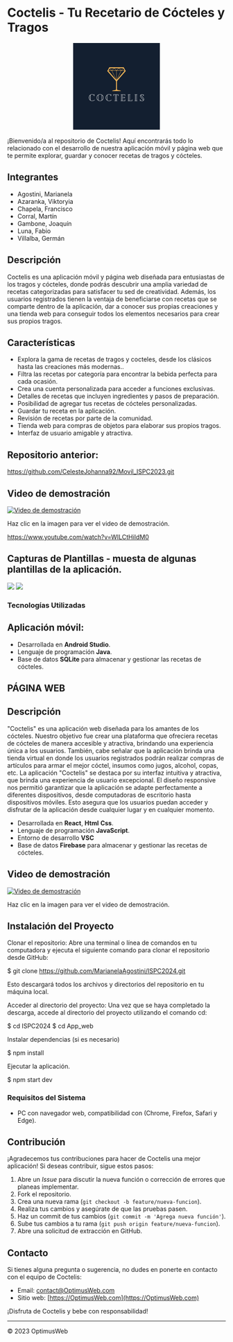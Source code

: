 
# Coctelis - Tu Recetario de Cócteles y Tragos
<center>
  <img src="https://github.com/viktoryia40/programador2022/blob/desarrolladViktoryia/20230830_200809_0000.png?raw=true" width="200" height="200" />
</center>


  ¡Bienvenido/a al repositorio de Coctelis! Aquí encontrarás todo lo relacionado con el desarrollo de nuestra aplicación móvil y página web que te permite explorar, guardar y conocer recetas de tragos y cócteles.

## Integrantes
- Agostini, Marianela
- Azaranka, Viktoryia
- Chapela, Francisco
- Corral, Martín
- Gambone, Joaquín
- Luna, Fabio
- Villalba, Germán

## Descripción
  Coctelis es una aplicación móvil y página web diseñada para entusiastas de los tragos y cócteles, donde podrás descubrir una amplia variedad de recetas categorizadas para satisfacer tu sed de creatividad. Además, los usuarios registrados tienen la ventaja de beneficiarse con recetas que se comparte dentro de la aplicación, dar a conocer sus propias creaciones y una tienda web para conseguir todos los elementos necesarios para crear sus propios tragos.

## Características
- Explora la gama de recetas de tragos y cocteles, desde los clásicos hasta las creaciones más modernas..
- Filtra las recetas por categoría para encontrar la bebida perfecta para cada ocasión.
- Crea una cuenta personalizada para acceder a funciones exclusivas.
- Detalles de recetas que incluyen ingredientes y pasos de preparación.
- Posibilidad de agregar tus recetas de cócteles personalizadas.
- Guardar tu receta en la aplicación.
- Revisión de recetas por parte de la comunidad.
- Tienda web para compras de objetos para elaborar sus propios tragos.
- Interfaz de usuario amigable y atractiva.

## Repositorio anterior: 

https://github.com/CelesteJohanna92/Movil_ISPC2023.git

## Video de demostración

[![Video de demostración](https://img.youtube.com/vi/iw8R5nSZ8b0/0.jpg)](https://www.youtube.com/watch?v=iw8R5nSZ8b0&t=5s)

Haz clic en la imagen para ver el video de demostración.

https://www.youtube.com/watch?v=WILCtHiIdM0


## Capturas de Plantillas - muesta de algunas plantillas de la aplicación.

  <img src= https://github.com/CelesteJohanna92/Movil_ISPC2023/blob/Develop/Dise%C3%B1o%20de%20pantallas/plantillas%20(home%2C%20registro%20y%20inicio%20sesi%C3%B3n).png/>
  <IMG SRC= https://github.com/CelesteJohanna92/Movil_ISPC2023/blob/Develop/Dise%C3%B1o%20de%20pantallas/plantilla%20(categorias%2C%20subir%20receta%20y%20sobre%20nosotros).png/>

### Tecnologías Utilizadas

## Aplicación móvil:
- Desarrollada en **Android Studio**.
- Lenguaje de programación **Java**.
- Base de datos **SQLite** para almacenar y gestionar las recetas de cócteles.




## PÁGINA WEB

## Descripción

"Coctelis" es una aplicación web diseñada para los amantes de los cócteles. Nuestro objetivo fue crear una plataforma que ofreciera recetas de cócteles de manera accesible y atractiva, brindando una experiencia única a los usuarios. También, cabe señalar que la aplicación brinda una tienda virtual en donde los usuarios registrados podrán realizar compras de artículos para armar el mejor cóctel, insumos como jugos, alcohol, copas, etc.
 La aplicación "Coctelis" se destaca por su interfaz intuitiva y atractiva, que brinda una experiencia de usuario excepcional. El diseño responsive nos permitió garantizar que la aplicación se adapte perfectamente a diferentes dispositivos, desde computadoras de escritorio hasta dispositivos móviles. Esto asegura que los usuarios puedan acceder y disfrutar de la aplicación desde cualquier lugar y en cualquier momento.

- Desarrollada en **React**, **Html** **Css**.
- Lenguaje de programación **JavaScript**.
- Entorno de desarrollo **VSC**
- Base de datos **Firebase** para almacenar y gestionar las recetas de cócteles.

## Video de demostración

[![Video de demostración](https://img.youtube.com/vi/WILCtHiIdM0/0.jpg)](https://www.youtube.com/watch?v=WILCtHiIdM0)

Haz clic en la imagen para ver el video de demostración.


## Instalación del Proyecto

Clonar el repositorio: Abre una terminal o línea de comandos en tu computadora y ejecuta el siguiente comando para clonar el repositorio desde GitHub:

$ git clone https://github.com/MarianelaAgostini/ISPC2024.git

Esto descargará todos los archivos y directorios del repositorio en tu máquina local.

Acceder al directorio del proyecto: Una vez que se haya completado la descarga, accede al directorio del proyecto utilizando el comando cd:

$ cd ISPC2024
$ cd App_web

Instalar dependencias (si es necesario)

$ npm install

Ejecutar la aplicación.

$ npm start dev


### Requisitos del Sistema

- PC con navegador web, compatibilidad con (Chrome, Firefox, Safari y Edge).

## Contribución

¡Agradecemos tus contribuciones para hacer de Coctelis una mejor aplicación! Si deseas contribuir, sigue estos pasos:

1. Abre un *Issue* para discutir la nueva función o corrección de errores que planeas implementar.
2. Fork el repositorio.
3. Crea una nueva rama (`git checkout -b feature/nueva-funcion`).
4. Realiza tus cambios y asegúrate de que las pruebas pasen.
5. Haz un commit de tus cambios (`git commit -m 'Agrega nueva función'`).
6. Sube tus cambios a tu rama (`git push origin feature/nueva-funcion`).
7. Abre una solicitud de extracción en GitHub.

## Contacto

Si tienes alguna pregunta o sugerencia, no dudes en ponerte en contacto con el equipo de Coctelis:

- Email: contact@OptimusWeb.com
- Sitio web: [https://OptimusWeb.com](https://OptimusWeb.com)

¡Disfruta de Coctelis y bebe con responsabilidad!

---
© 2023 OptimusWeb
